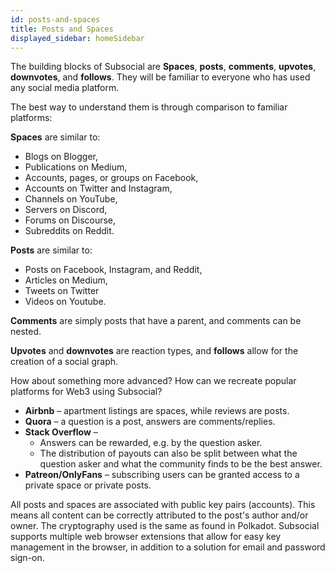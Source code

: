 ```yaml
---
id: posts-and-spaces
title: Posts and Spaces
displayed_sidebar: homeSidebar
---
```


The building blocks of Subsocial are **Spaces**, **posts**, **comments**, **upvotes**, **downvotes**, and **follows**. They
will be familiar to everyone who has used any social media platform.

The best way to understand them is through comparison to familiar platforms:

**Spaces** are similar to:

- Blogs on Blogger,
- Publications on Medium,
- Accounts, pages, or groups on Facebook,
- Accounts on Twitter and Instagram,
- Channels on YouTube,
- Servers on Discord,
- Forums on Discourse,
- Subreddits on Reddit.

**Posts** are similar to:

- Posts on Facebook, Instagram, and Reddit,
- Articles on Medium,
- Tweets on Twitter
- Videos on Youtube.

**Comments** are simply posts that have a parent, and comments can be nested.

**Upvotes** and **downvotes** are reaction types, and **follows** allow for the creation of a social graph.

How about something more advanced? How can we recreate popular platforms for Web3
using Subsocial?

- **Airbnb** – apartment listings are spaces, while reviews are posts.
- **Quora** – a question is a post, answers are comments/replies.
- **Stack Overflow** –
  - Answers can be rewarded, e.g. by the question asker.
  - The distribution of payouts can also be split between what the question asker
and what the community finds to be the best answer.
- **Patreon/OnlyFans** – subscribing users can be granted access to a private space or private posts.

All posts and spaces are associated with public key pairs (accounts). This means all content
can be correctly attributed to the post's author and/or owner. The cryptography used is the same
as found in Polkadot. Subsocial supports multiple web browser extensions that allow for
easy key management in the browser, in addition to a solution for email and password sign-on.

